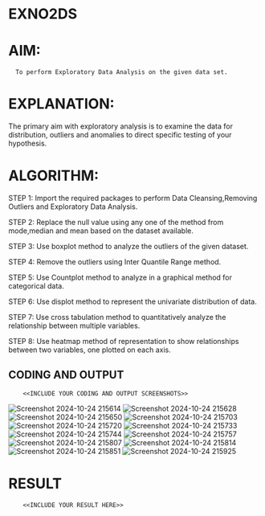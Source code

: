 # EXNO2DS
# AIM:
      To perform Exploratory Data Analysis on the given data set.
      
# EXPLANATION:
  The primary aim with exploratory analysis is to examine the data for distribution, outliers and anomalies to direct specific testing of your hypothesis.
  
# ALGORITHM:
STEP 1: Import the required packages to perform Data Cleansing,Removing Outliers and Exploratory Data Analysis.

STEP 2: Replace the null value using any one of the method from mode,median and mean based on the dataset available.

STEP 3: Use boxplot method to analyze the outliers of the given dataset.

STEP 4: Remove the outliers using Inter Quantile Range method.

STEP 5: Use Countplot method to analyze in a graphical method for categorical data.

STEP 6: Use displot method to represent the univariate distribution of data.

STEP 7: Use cross tabulation method to quantitatively analyze the relationship between multiple variables.

STEP 8: Use heatmap method of representation to show relationships between two variables, one plotted on each axis.

## CODING AND OUTPUT
        <<INCLUDE YOUR CODING AND OUTPUT SCREENSHOTS>>
![Screenshot 2024-10-24 215614](https://github.com/user-attachments/assets/47c6fb11-8f77-49d0-8a9a-0492c2c69d98)
![Screenshot 2024-10-24 215628](https://github.com/user-attachments/assets/a002c0f0-9cbd-408c-8d1a-aa0e814f52fe)
![Screenshot 2024-10-24 215650](https://github.com/user-attachments/assets/7f9841c8-1804-4814-8daf-f6f2cfb3028d)
![Screenshot 2024-10-24 215703](https://github.com/user-attachments/assets/7aecbcc5-4658-4557-944f-eb67c9c15c4f)
![Screenshot 2024-10-24 215720](https://github.com/user-attachments/assets/442916f3-acfb-4096-a464-b4c71d013286)
![Screenshot 2024-10-24 215733](https://github.com/user-attachments/assets/f7067792-d36d-4cc8-88f4-3ffe0c254af4)
![Screenshot 2024-10-24 215744](https://github.com/user-attachments/assets/eebe30fb-25f6-4485-b7ad-b96265515bd5)
![Screenshot 2024-10-24 215757](https://github.com/user-attachments/assets/3984781d-7b57-4bc5-949d-9031fd67e630)
![Screenshot 2024-10-24 215807](https://github.com/user-attachments/assets/a15bc58c-1d07-4ab8-a8c6-4f72b13603ef)
![Screenshot 2024-10-24 215814](https://github.com/user-attachments/assets/6823a860-c2c6-4a4f-851e-cbc8ecdd2511)
![Screenshot 2024-10-24 215851](https://github.com/user-attachments/assets/4a61fbf5-7a92-4760-a4f0-a607b365a4ad)
![Screenshot 2024-10-24 215925](https://github.com/user-attachments/assets/fe897668-5611-4302-8a09-f2f479f7f960)















        

# RESULT
        <<INCLUDE YOUR RESULT HERE>>
